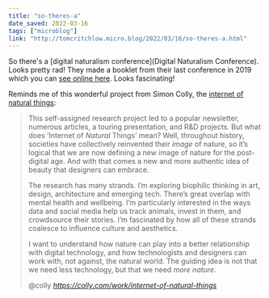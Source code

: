 ```yaml
---
title: "so-theres-a"
date_saved: 2022-03-16
tags: ["microblog"]
link: "http://tomcritchlow.micro.blog/2022/03/16/so-theres-a.html"
---
```

So there's a [digital naturalism conference](Digital Naturalism Conference). Looks pretty rad! They made a booklet from their last conference in 2019 which you can [see online here](https://archive.org/details/dinacon-2019-single-page-lulu-a-5-printed-2/). Looks fascinating!

Reminds me of this wonderful project from Simon Colly, the [internet of natural things](https://colly.com/work/internet-of-natural-things):

<blockquote class="quoteback" darkmode="" data-title="Work%3A%20Internet%20of%20Natural%20Things" data-author="@colly" cite="https://colly.com/work/internet-of-natural-things">
<p>This self-assigned research project led to a popular newsletter, numerous articles, a touring presentation, and R&amp;D projects. But what does ‘Internet of <em>Natural</em> Things’ mean? Well, throughout history, societies have collectively reinvented their <em>image</em> of nature, so it’s logical that we are now defining a new image of nature for the post-digital age. And with that comes a new and more authentic idea of beauty that designers can embrace.</p>
<p>The research has many strands. I’m exploring biophilic thinking in art, design, architecture and emerging tech. There’s great overlap with mental health and wellbeing. I’m particularly interested in the ways data and social media help us track animals, invest in them, and crowdsource their stories. I’m fascinated by how all of these strands coalesce to influence culture and aesthetics.</p>
<p>I want to understand how nature can play into a better relationship with digital technology, and how technologists and designers can work with, not against, the natural world. The guiding idea is not that we need less technology, but that we need <em>more nature</em>.</p>
<footer>@colly <cite><a href="https://colly.com/work/internet-of-natural-things">https://colly.com/work/internet-of-natural-things</a></cite></footer>
</blockquote>
<script note="" src="https://cdn.jsdelivr.net/gh/Blogger-Peer-Review/quotebacks@1/quoteback.js"></script>
